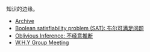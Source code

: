 知识的边缘。

- [Archive](research/archive.md)
- [Boolean satisfiability problem (SAT): 布尔可满足问题](research/SAT-note.md.md)
- [Oblivious Inference: 不经意推断](research/oblivious-inference.md)
- [W.H.Y Group Meeting](why/README.md)